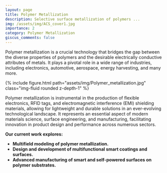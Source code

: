 ```yaml
---
layout: page
title: Polymer Metallization
description: Selective surface metallization of polymers ... 
img: /assets/img/ACS_cover1.jpg
importance: 2
category: Polymer Metallization
giscus_comments: false
---
```


Polymer metallization is a crucial technology that bridges the gap between the diverse properties of polymers and the desirable electrically conductive attributes of metals. It plays a pivotal role in a wide range of industries, including electronics, automotive, aerospace, energy harvesting, and many more. 

<div class="row">
    <div class="col-sm mt-3 mt-md-0">
        {% include figure.html path="assets/img/Polymer_metallization.jpg" class="img-fluid rounded z-depth-1" %}
    </div>
</div>

Polymer metallization is instrumental in the production of flexible electronics, RFID tags, and electromagnetic interference (EMI) shielding materials, allowing for lightweight and durable solutions in an ever-evolving technological landscape. It represents an essential aspect of modern materials science, surface engineering, and manufacturing, facilitating innovation in product design and performance across numerous sectors.

<b> Our current work explores:</b>
<ul>
<li> <b> Multifield modeling of polymer metallization. </b> </li>
<li> <b> Design and development of multifunctional smart coatings and surfaces. </b> </li>
<li> <b> Advanced manufacturing of smart and self-powered surfaces on polymer substrates. </b> </li>




